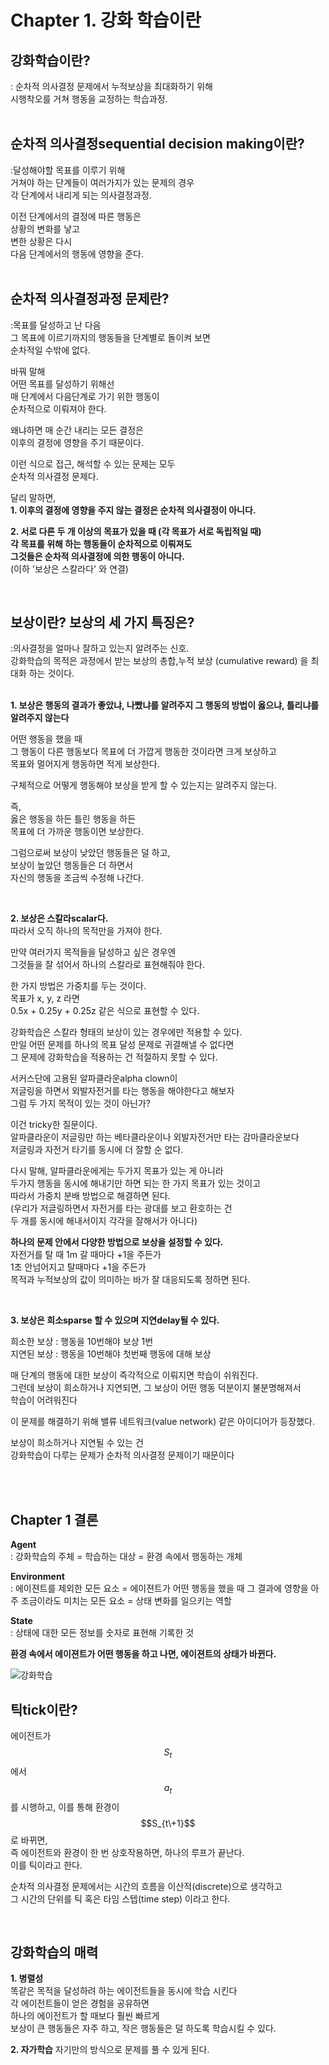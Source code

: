 # Chapter 1. 강화 학습이란   
   

## **강화학습이란?**
: 순차적 의사결정 문제에서 누적보상을 최대화하기 위해   
시행착오를 거쳐 행동을 교정하는 학습과정.   
<br>  

## **순차적 의사결정sequential decision making이란?**   
:달성해야할 목표를 이루기 위해    
거쳐야 하는 단계들이 여러가지가 있는 문제의 경우   
각 단계에서 내리게 되는 의사결정과정.   
   
이전 단계에서의 결정에 따른 행동은    
상황의 변화를 낳고   
변한 상황은 다시    
다음 단계에서의 행동에 영향을 준다.   
<br>  

## **순차적 의사결정과정 문제란?**
:목표를 달성하고 난 다음   
그 목표에 이르기까지의 행동들을 단계별로 돌이켜 보면   
순차적일 수밖에 없다.   
   
     
바꿔 말해   
어떤 목표를 달성하기 위해선   
매 단계에서 다음단계로 가기 위한 행동이   
순차적으로 이뤄져야 한다.   
   
   
왜냐하면 매 순간 내리는 모든 결정은    
이후의 결정에 영향을 주기 때문이다.    
   
   
이런 식으로 접근, 해석할 수 있는 문제는 모두   
순차적 의사결정 문제다.   
   
   
달리 말하면,  
**1. 이후의 결정에 영향을 주지 않는 결정은 순차적 의사결정이 아니다.**   
   
**2. 서로 다른 두 개 이상의 목표가 있을 때 (각 목표가 서로 독립적일 때)   
각 목표를 위해 하는 행동들이 순차적으로 이뤄져도   
그것들은 순차적 의사결정에 의한 행동이 아니다.**   
(이하 '보상은 스칼라다' 와 연결)   
   
<br>  
   
## **보상이란? 보상의 세 가지 특징은?**   
:의사결정을 얼마나 잘하고 있는지 알려주는 신호.   
강화학습의 목적은 과정에서 받는 보상의 총합,누적 보상 (cumulative reward) 을 최대화 하는 것이다.   
<br>  
   
   
**1. 보상은 행동의 결과가 좋았냐, 나빴냐를 알려주지 
그 행동의 방법이 옳으냐, 틀리냐를 알려주지 않는다**   
   
어떤 행동을 했을 때   
그 행동이 다른 행동보다 목표에 더 가깝게 행동한 것이라면 크게 보상하고    
목표와 멀어지게 행동하면 적게 보상한다.   
   
   
구체적으로 어떻게 행동해야 보상을 받게 할 수 있는지는 알려주지 않는다.   
   
즉,   
옳은 행동을 하든 틀린 행동을 하든    
목표에 더 가까운 행동이면 보상한다.   
   
   
그럼으로써 보상이 낮았던 행동들은 덜 하고,   
보상이 높았던 행동들은 더 하면서   
자신의 행동을 조금씩 수정해 나간다.   
   
<br>  
   
**2. 보상은 스칼라scalar다.**   
따라서 오직 하나의 목적만을 가져야 한다.   
   
만약 여러가지 목적들을 달성하고 싶은 경우엔   
그것들을 잘 섞어서 하나의 스칼라로 표현해줘야 한다.   
   
   
한 가지 방법은 가중치를 두는 것이다.   
목표가 x, y, z 라면   
0.5x + 0.25y + 0.25z 같은 식으로 표현할 수 있다.   
   
   
강화학습은 스칼라 형태의 보상이 있는 경우에만 적용할 수 있다.   
만일 어떤 문제를 하나의 목표 달성 문제로 귀결해낼 수 없다면   
그 문제에 강화학습을 적용하는 건 적절하지 못할 수 있다.   
   
   
서커스단에 고용된 알파클라운alpha clown이    
저글링을 하면서 외발자전거를 타는 행동을 해야한다고 해보자   
그럼 두 가지 목적이 있는 것이 아닌가?   
   
이건 tricky한 질문이다.   
알파클라운이 저글링만 하는 베타클라운이나 외발자전거만 타는 감마클라운보다   
저글링과 자전거 타기를 동시에 더 잘할 순 없다.   
   
다시 말해, 알파클라운에게는 두가지 목표가 있는 게 아니라      
두가지 행동을 동시에 해내기만 하면 되는 한 가지 목표가 있는 것이고   
따라서 가중치 분배 방법으로 해결하면 된다.       
(우리가 저글링하면서 자전거를 타는 광대를 보고 환호하는 건   
두 개를 동시에 해내서이지 각각을 잘해서가 아니다)   

**하나의 문제 안에서 다양한 방법으로 보상을 설정할 수 있다.**      
자전거를 탈 때 1m 갈 때마다 +1을 주든가   
1초 안넘어지고 탈때마다 +1을 주든가   
목적과 누적보상의 값이 의미하는 바가 잘 대응되도록 정하면 된다.   

<br>  
   
   
**3. 보상은 희소sparse 할 수 있으며 지연delay될 수 있다.**   
   
희소한 보상 : 행동을 10번해야 보상 1번   
지연된 보상 : 행동을 10번해야 첫번째 행동에 대해 보상   
   
   
매 단계의 행동에 대한 보상이 즉각적으로 이뤄지면 학습이 쉬워진다.   
그런데 보상이 희소하거나 지연되면, 그 보상이 어떤 행동 덕분이지 불분명해져서   
학습이 어려워진다   
   
   
이 문제를 해결하기 위해 밸류 네트워크(value network) 같은 아이디어가 등장했다.   
   
   
보상이 희소하거나 지연될 수 있는 건   
강화학습이 다루는 문제가 순차적 의사결정 문제이기 때문이다   

<br>  
<br>   
   
## Chapter 1 결론
   
   
**Agent**   
: 강화학습의 주체 = 학습하는 대상 = 환경 속에서 행동하는 개체   
   
   
**Environment**   
: 에이젼트를 제외한 모든 요소 = 에이젼트가 어떤 행동을 했을 때 그 결과에 영향을 아주 조금이라도 미치는 모든 요소 = 상태 변화를 일으키는 역할   
   
   
**State**   
: 상태에 대한 모든 정보를 숫자로 표현해 기록한 것   
   
   

**환경 속에서 에이젼트가 어떤 행동을 하고 나면, 에이젼트의 상태가 바뀐다.**   

![강화학습](https://img1.daumcdn.net/thumb/R1280x0/?scode=mtistory2&fname=https%3A%2F%2Fblog.kakaocdn.net%2Fdn%2FbApCWo%2FbtqYZ7G5I36%2F7zrewcGAeOYFLcHVhpGTD0%2Fimg.png)
   
   

## **틱tick이란?**   
에이전트가 $$S_{t}$$ 에서 $$a_{t}$$를 시행하고, 이를 통해 환경이 $$S_{t\+1}$$로 바뀌면,      
즉 에이전트와 환경이 한 번 상호작용하면, 하나의 루프가 끝난다.      
이를 틱이라고 한다.      
   
   
순차적 의사결정 문제에서는 시간의 흐름을 이산적(discrete)으로 생각하고     
그 시간의 단위를 틱 혹은 타임 스텝(time step) 이라고 한다.      
   
<br>

## 강화학습의 매력   
   
**1. 병렬성**   
똑같은 목적을 달성하려 하는 에이전트들을 동시에 학습 시킨다   
각 에이전트들이 얻은 경험을 공유하면   
하나의 에이전트가 할 때보다 훨씬 빠르게   
보상이 큰 행동들은 자주 하고, 작은 행동들은 덜 하도록 학습시킬 수 있다.    
   
   
**2. 자가학습**
자기만의 방식으로 문제를 풀 수 있게 된다.   
